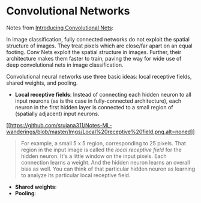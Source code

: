 # Convolutional Networks

Notes from [Introducing Convolutional Nets](http://neuralnetworksanddeeplearning.com/chap6.html#introducing_convolutional_networks):

In image classification, fully connected networks do not exploit the spatial structure of images. They treat pixels which are close/far apart on an equal footing. Conv Nets exploit the spatial structure in images. Further, their architecture makes them faster to train, paving the way for wide use of deep convolutional nets in image classification.

Convolutional neural networks use three basic ideas: local receptive fields, shared weights, and pooling.

- **Local receptive fields**: Instead of connecting each hidden neuron to all input neurons (as is the case in fully-connected architecture), each neuron in the first hidden layer is connected to a small region of (spatially adjacent) input neurons. 

[[https://github.com/srujana311/Notes-ML-wanderings/blob/master/Imgs/Local%20receptive%20field.png,alt=noned]]

> For example, a small 5 x 5 region, corresponding to 25 pixels. That region in the input image is called the *local receptive field* for the hidden neuron. It's a little window on the input pixels. Each connection learns a weight. And the hidden neuron learns an overall bias as well. You can think of that particular hidden neuron as learning to analyze its particular local receptive field.

- **Shared weights**:
- **Pooling**:


